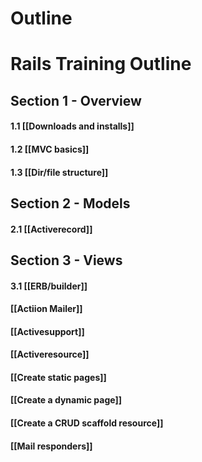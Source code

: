 # Outline

# Rails Training Outline

## Section 1 - Overview
#### 1.1 [[Downloads and installs]]

#### 1.2 [[MVC basics]]

#### 1.3 [[Dir/file structure]]

## Section 2 - Models
#### 2.1 [[Activerecord]]

## Section 3 - Views
#### 3.1 [[ERB/builder]]

#### [[Actiion Mailer]]

#### [[Activesupport]]

#### [[Activeresource]]

#### [[Create static pages]]

#### [[Create a dynamic page]]

#### [[Create a CRUD scaffold resource]]

#### [[Mail responders]]